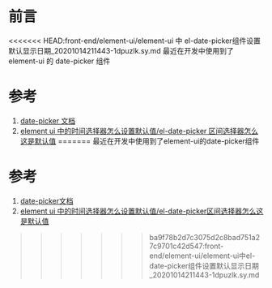 # 前言

<<<<<<< HEAD:front-end/element-ui/element-ui 中 el-date-picker组件设置默认显示日期_20201014211443-1dpuzlk.sy.md
最近在开发中使用到了 element-ui 的 date-picker 组件

# 参考

1. [date-picker 文档](https://element.eleme.cn/#/zh-CN/component/date-picker)
2. [element ui 中的时间选择器怎么设置默认值/el-date-picker 区间选择器怎么这是默认值](https://www.cnblogs.com/antyhouse/p/10049609.html)
=======
最近在开发中使用到了element-ui的date-picker组件

# 参考

1. [date-picker文档](https://element.eleme.cn/#/zh-CN/component/date-picker)
2. [element ui 中的时间选择器怎么设置默认值/el-date-picker区间选择器怎么这是默认值](https://www.cnblogs.com/antyhouse/p/10049609.html)
>>>>>>> ba9f78b2d7c3075d2c8bad751a27c9701c42d547:front-end/element-ui/element-ui中el-date-picker组件设置默认显示日期_20201014211443-1dpuzlk.sy.md
